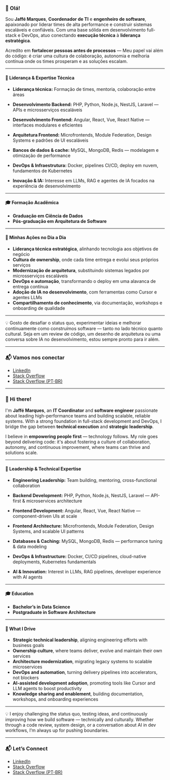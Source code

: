 
### 👋 Olá!

Sou **Jaffé Marques**, **Coordenador de TI** e **engenheiro de software**, apaixonado por liderar times de alta performance e construir sistemas escaláveis e confiáveis. Com uma base sólida em desenvolvimento full-stack e DevOps, atuo conectando **execução técnica** à **liderança estratégica**.

Acredito em **fortalecer pessoas antes de processos** — Meu papel vai além do código: é criar uma cultura de colaboração, autonomia e melhoria contínua onde os times prosperam e as soluções escalam.

---

#### 💼 Liderança & Expertise Técnica  
- **Liderança técnica:** Formação de times, mentoria, colaboração entre áreas  
- **Desenvolvimento Backend:** PHP, Python, Node.js, NestJS, Laravel — APIs e microsserviços escaláveis  
- **Desenvolvimento Frontend:** Angular, React, Vue, React Native — interfaces modulares e eficientes
- **Arquitetura Frontend:** Microfrontends, Module Federation, Design Systems e padrões de UI escaláveis
  
- **Bancos de dados & cache:** MySQL, MongoDB, Redis — modelagem e otimização de performance  
- **DevOps & Infraestrutura:** Docker, pipelines CI/CD, deploy em nuvem, fundamentos de Kubernetes  
- **Inovação & IA:** Interesse em LLMs, RAG e agentes de IA focados na experiência de desenvolvimento

---


#### 🎓 Formação Acadêmica
- **Graduação em Ciência de Dados**
- **Pós-graduação em Arquitetura de Software**

---

#### 🚀 Minhas Ações no Dia a Dia  
- **Liderança técnica estratégica**, alinhando tecnologia aos objetivos de negócio  
- **Cultura de ownership**, onde cada time entrega e evolui seus próprios serviços  
- **Modernização de arquitetura**, substituindo sistemas legados por microsserviços escaláveis  
- **DevOps e automação**, transformando o deploy em uma alavanca de entrega contínua  
- **Adoção de IA no desenvolvimento**, com ferramentas como Cursor e agentes LLMs  
- **Compartilhamento de conhecimento**, via documentação, workshops e onboarding de qualidade

---

💡 Gosto de desafiar o status quo, experimentar ideias e melhorar continuamente como construímos software — tanto no lado técnico quanto cultural. Seja em um review de código, um desenho de arquitetura ou uma conversa sobre IA no desenvolvimento, estou sempre pronto para ir além.

---

### 📬 Vamos nos conectar  
- [LinkedIn](https://www.linkedin.com/in/jaffe-marques/)  
- [Stack Overflow](https://stackoverflow.com/users/9488346/jaffe-marques)  
- [Stack Overflow (PT-BR)](https://pt.stackoverflow.com/users/107171/jaffe-marques)  

---

### 👋 Hi there!

I'm **Jaffé Marques**, an **IT Coordinator** and **software engineer** passionate about leading high-performance teams and building scalable, reliable systems. With a strong foundation in full-stack development and DevOps, I bridge the gap between **technical execution** and **strategic leadership**.

I believe in **empowering people first** — technology follows. My role goes beyond delivering code: it's about fostering a culture of collaboration, autonomy, and continuous improvement, where teams can thrive and solutions scale.

---

#### 💼 Leadership & Technical Expertise  
- **Engineering Leadership:** Team building, mentoring, cross-functional collaboration  
- **Backend Development:** PHP, Python, Node.js, NestJS, Laravel — API-first & microservices architecture  
- **Frontend Development:** Angular, React, Vue, React Native — component-driven UIs at scale
- **Frontend Architecture:** Microfrontends, Module Federation, Design Systems, and scalable UI patterns
  
- **Databases & Caching:** MySQL, MongoDB, Redis — performance tuning & data modeling  
- **DevOps & Infrastructure:** Docker, CI/CD pipelines, cloud-native deployments, Kubernetes fundamentals  
- **AI & Innovation:** Interest in LLMs, RAG pipelines, developer experience with AI agents

---


#### 🎓 Education
- **Bachelor’s in Data Science**
- **Postgraduate in Software Architecture**

---

#### 🚀 What I Drive  
- **Strategic technical leadership**, aligning engineering efforts with business goals  
- **Ownership culture**, where teams deliver, evolve and maintain their own services  
- **Architecture modernization**, migrating legacy systems to scalable microservices  
- **DevOps and automation**, turning delivery pipelines into accelerators, not blockers  
- **AI-assisted development adoption**, promoting tools like Cursor and LLM agents to boost productivity  
- **Knowledge sharing and enablement**, building documentation, workshops, and onboarding experiences

---

💡 I enjoy challenging the status quo, testing ideas, and continuously improving how we build software — technically and culturally. Whether through a code review, system design, or a conversation about AI in dev workflows, I’m always up for pushing boundaries.

---

### 📬 Let’s Connect  
- [LinkedIn](https://www.linkedin.com/in/jaffe-marques/)  
- [Stack Overflow](https://stackoverflow.com/users/9488346/jaffe-marques)  
- [Stack Overflow (PT-BR)](https://pt.stackoverflow.com/users/107171/jaffe-marques)  
